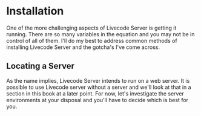 # Installation

One of the more challenging aspects of Livecode Server is getting it running. There are so many variables in the equation and you may not be in control of all of them. I'll do my best to address common methods of installing Livecode Server and the gotcha's I've come across.

## Locating a Server
As the name implies, Livecode Server intends to run on a web server. It is possible to use Livecode server without a server and we'll look at that in a section in this book at a later point. For now, let's investigate the server environments at your disposal and you'll have to decide which is best for you.


